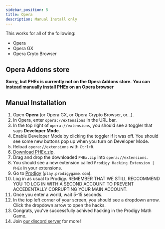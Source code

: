 ```yaml
---
sidebar_position: 5
title: Opera
description: Manual Install only
---
```



This works for all of the following:
- Opera
- Opera GX
- Opera Cryto Browser

<p/>

## Opera Addons store


**Sorry, but PHEx is currently not on the Opera Addons store.**
**You can instead manually install PHEx on an Opera browser**

<p/>


## Manual Installation

1. Open **Opera** (or Opera GX, or Opera Crypto Browser, or...).
2. In Opera, enter ``opera://extensions`` in the URL bar.
3. In the top right of `opera://extensions`, you should see a toggler that says **Developer Mode**.
4. Enable Developer Mode by clicking the toggler if it was off. You should see some new buttons pop up when you turn on Developer Mode.
5. Reload ``opera://extensions`` with `Ctrl+R`.
6. [Download PHEx.zip](https://github.com/ProdigyPNP/ProdigyMathGameHacking/releases/latest).
7. Drag and drop the downloaded `PHEx.zip` into ``opera://extensions``.
8. You should see a new extension called `Prodigy Hacking Extension | PHEx` in your extensions.
9. Go to [Prodigy](https://play.prodigygame.com) (``play.prodigygame.com``).
10. Log in as usual to Prodigy. REMEMBER THAT WE STILL RECCOMMEND YOU TO LOG IN WITH A SECOND ACCOUNT TO PREVENT ACCEDENTALLY CORRUPTING YOUR MAIN ACCOUNT.
11. Once you enter a world, wait 5-15 seconds.
12. In the top left corner of your screen, you should see a dropdown arrow. Click the dropdown arrow to open the hacks.
13. Congrats, you've successfully achived hacking in the Prodigy Math Game.
14. Join [our discord server](https://dsc.gg/ProdigyPNP) for more!
